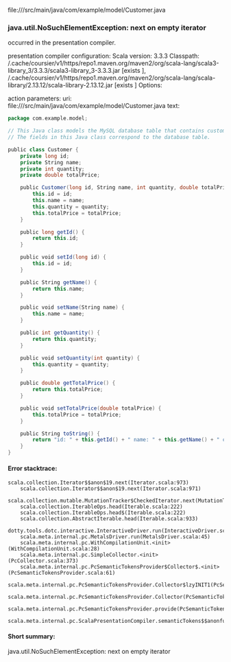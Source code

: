 file://<WORKSPACE>/src/main/java/com/example/model/Customer.java
### java.util.NoSuchElementException: next on empty iterator

occurred in the presentation compiler.

presentation compiler configuration:
Scala version: 3.3.3
Classpath:
<HOME>/.cache/coursier/v1/https/repo1.maven.org/maven2/org/scala-lang/scala3-library_3/3.3.3/scala3-library_3-3.3.3.jar [exists ], <HOME>/.cache/coursier/v1/https/repo1.maven.org/maven2/org/scala-lang/scala-library/2.13.12/scala-library-2.13.12.jar [exists ]
Options:



action parameters:
uri: file://<WORKSPACE>/src/main/java/com/example/model/Customer.java
text:
```scala
package com.example.model;

// This Java class models the MySQL database table that contains customer data. 
// The fields in this Java class correspond to the database table.

public class Customer {
    private long id;
    private String name;
    private int quantity;
    private double totalPrice;

    public Customer(long id, String name, int quantity, double totalPrice) {
        this.id = id;
        this.name = name;
        this.quantity = quantity;
        this.totalPrice = totalPrice;
    }

    public long getId() {
        return this.id;
    }

    public void setId(long id) {
        this.id = id;
    }

    public String getName() {
        return this.name;
    }

    public void setName(String name) {
        this.name = name;
    }

    public int getQuantity() {
        return this.quantity;
    }

    public void setQuantity(int quantity) {
        this.quantity = quantity;
    }

    public double getTotalPrice() {
        return this.totalPrice;
    }

    public void setTotalPrice(double totalPrice) {
        this.totalPrice = totalPrice;
    }

    public String toString() {
        return "id: " + this.getId() + " name: " + this.getName() + " quantity: " + this.getQuantity() + " total price: " + this.getTotalPrice();
    }
}

```



#### Error stacktrace:

```
scala.collection.Iterator$$anon$19.next(Iterator.scala:973)
	scala.collection.Iterator$$anon$19.next(Iterator.scala:971)
	scala.collection.mutable.MutationTracker$CheckedIterator.next(MutationTracker.scala:76)
	scala.collection.IterableOps.head(Iterable.scala:222)
	scala.collection.IterableOps.head$(Iterable.scala:222)
	scala.collection.AbstractIterable.head(Iterable.scala:933)
	dotty.tools.dotc.interactive.InteractiveDriver.run(InteractiveDriver.scala:168)
	scala.meta.internal.pc.MetalsDriver.run(MetalsDriver.scala:45)
	scala.meta.internal.pc.WithCompilationUnit.<init>(WithCompilationUnit.scala:28)
	scala.meta.internal.pc.SimpleCollector.<init>(PcCollector.scala:373)
	scala.meta.internal.pc.PcSemanticTokensProvider$Collector$.<init>(PcSemanticTokensProvider.scala:61)
	scala.meta.internal.pc.PcSemanticTokensProvider.Collector$lzyINIT1(PcSemanticTokensProvider.scala:61)
	scala.meta.internal.pc.PcSemanticTokensProvider.Collector(PcSemanticTokensProvider.scala:61)
	scala.meta.internal.pc.PcSemanticTokensProvider.provide(PcSemanticTokensProvider.scala:90)
	scala.meta.internal.pc.ScalaPresentationCompiler.semanticTokens$$anonfun$1(ScalaPresentationCompiler.scala:117)
```
#### Short summary: 

java.util.NoSuchElementException: next on empty iterator
